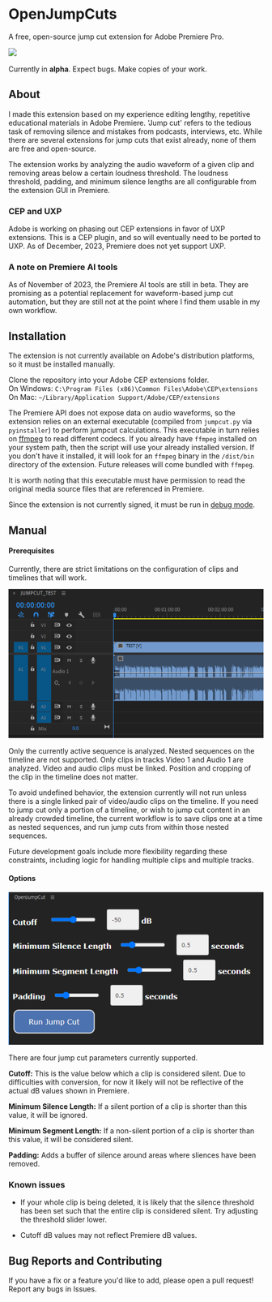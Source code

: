 # OpenJumpCuts
A free, open-source jump cut extension for Adobe Premiere Pro.

![](img/demo.gif)

Currently in **alpha**. Expect bugs. Make copies of your work.

## About
I made this extension based on my experience editing lengthy, repetitive educational materials in Adobe Premiere. 'Jump cut' refers to the tedious task of removing silence and mistakes from podcasts, interviews, etc. While there are several extensions for jump cuts that exist already, none of them are free and open-source.

The extension works by analyzing the audio waveform of a given clip and removing areas below a certain loudness threshold. The loudness threshold, padding, and minimum silence lengths are all configurable from the extension GUI in Premiere.

### CEP and UXP
Adobe is working on phasing out CEP extensions in favor of UXP extensions. This is a CEP plugin, and so will eventually need to be ported to UXP. As of December, 2023,  Premiere does not yet support UXP.

### A note on Premiere AI tools
As of November of 2023, the Premiere AI tools are still in beta. They are promising as a potential replacement for waveform-based jump cut automation, but they are still not at the point where I find them usable in my own workflow.

## Installation
The extension is not currently available on Adobe's distribution platforms, so it must be installed manually.

Clone the repository into your Adobe CEP extensions folder. \
On Windows: `C:\Program Files (x86)\Common Files\Adobe\CEP\extensions`\
On Mac: `~/Library/Application Support/Adobe/CEP/extensions`

The Premiere API does not expose data on audio waveforms, so
the extension relies on an external executable (compiled from `jumpcut.py` via `pyinstaller`) to perform jumpcut calculations. This executable in turn relies on [ffmpeg](https://ffmpeg.org/download.html) to read different codecs.
If you already have `ffmpeg` installed on your system path, then the script will use your already installed version. If you don't have it installed, it will look for an `ffmpeg` binary in the `/dist/bin` directory of the extension. Future releases will come bundled with `ffmpeg`.

It is worth noting that this executable must have permission to read the original media source files that are referenced in Premiere.

Since the extension is not currently signed, it must be run in [debug mode](https://github.com/Adobe-CEP/Getting-Started-guides/blob/master/Client-side%20Debugging/readme.md#set-the-debug-mode).

## Manual
#### Prerequisites
Currently, there are strict limitations on the configuration of clips and timelines that will work. 

![](img/timeline.png)

Only the currently active sequence is analyzed. 
Nested sequences on the timeline are not supported. Only clips in tracks Video 1 and Audio 1 are analyzed. Video and audio clips must be linked. Position and cropping of the clip in the timeline does not matter.  

To avoid undefined behavior, the extension currently will not run unless there is a single linked pair of video/audio clips on the timeline. If you need to jump cut only a portion of a timeline, or wish to jump cut content in an already crowded timeline, the current workflow is to save clips one at a time as nested sequences, and run jump cuts from within those nested sequences.

Future development goals include more flexibility regarding these constraints, including logic for handling multiple clips and multiple tracks.

#### Options
![](img/openjumpcut_ui.png)

There are four jump cut parameters currently supported.

**Cutoff:**
This is the value below which a clip is considered silent. Due to difficulties with conversion, for now it likely will not be reflective of the actual dB values shown in Premiere.

**Minimum Silence Length:**
If a silent portion of a clip is shorter than this value, it will be ignored.

**Minimum Segment Length:**
If a non-silent portion of a clip is shorter than this value, it will be considered silent.

**Padding:**
Adds a buffer of silence around areas where sliences have been removed.

### Known issues
- If your whole clip is being deleted, it is likely that the silence threshold has been set such that the entire clip is considered silent. Try adjusting the threshold slider lower.

- Cutoff dB values may not reflect Premiere dB values.


## Bug Reports and Contributing
If you have a fix or a feature you'd like to add, please open a pull request! Report any bugs in Issues.
